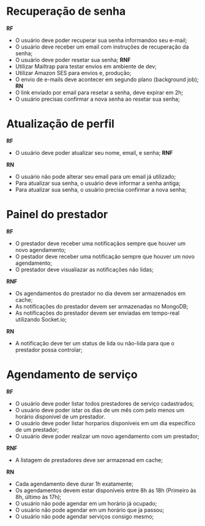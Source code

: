# Recuperação de senha

**RF**

- O usuário deve poder recuperar sua senha informandoo seu e-mail;
- O usuário deve receber um email com instruções de recuperação da senha;
- O usuário deve poder resetar sua senha;
  **RNF**
- Utilizar Mailtrap para testar envios em ambiente de dev;
- Utilizar Amazon SES para envios e, produção;
- O envio de e-mails deve acontecer em segundo plano (background job);
  **RN**
- O link enviado por email para resetar a senha, deve expirar em 2h;
- O usuário precisas confirmar a nova senha ao resetar sua senha;

# Atualização de perfil

**RF**

- O usuário deve poder atualizar seu nome, email, e senha;
  **RNF**

**RN**

- O usuário não pode alterar seu email para um email já utilizado;
- Para atualizar sua senha, o usuário deve informar a senha antiga;
- Para atualizar sua senha, o usuário precisa confirmar a nova senha;

# Painel do prestador

**RF**

- O prestador deve receber uma notificaçãos sempre que houver um novo agendamento;
- O pestador deve receber uma notificação sempre que houver um novo agendamento;
- O prestador deve visualiazar as notificações não lidas;

**RNF**

- Os agendamentos do prestador no dia devem ser armazenados em cache;
- As notificações do prestador devem ser armazenadas no MongoDB;
- As notificações do prestador devem ser enviadas em tempo-real utilizando Socket.io;

**RN**

- A notificação deve ter um status de lida ou não-lida para que o prestador possa controlar;

# Agendamento de serviço

**RF**

- O usuário deve poder listar todos prestadores de serviço cadastrados;
- O usuário deve poder istar os dias de um mês com pelo menos um horário disponível de um prestador.
- O usuário deve poder listar horparios disponíveis em um dia específico de um prestador;
- O usuário deve poder realizar um novo agendamento com um prestador;

**RNF**

- A listagem de prestadores deve ser armazenad em cache;

**RN**

- Cada agendamento deve durar 1h exatamente;
- Os agendamentos devem estar disponíveis entre 8h ás 18h (Primeiro às 8h, último às 17h);
- O usuário não pode agendar em um horário já ocupado;
- O usuário não pode agendar em um horário que ja passou;
- O usuário não pode agendar serviços consigo mesmo;
